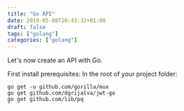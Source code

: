 ```yaml
---
title: "Go API"
date: 2019-05-08T20:43:32+01:00
draft: false
tags: ["golang"]
categories: ["golang"]
---
```


Let's now create an API with Go.

First install prerequisites:
In the root of your project folder:


```
go get -u github.com/gorilla/mux
go get github.com/dgrijalva/jwt-go
go get github.com/lib/pq 
`
```



